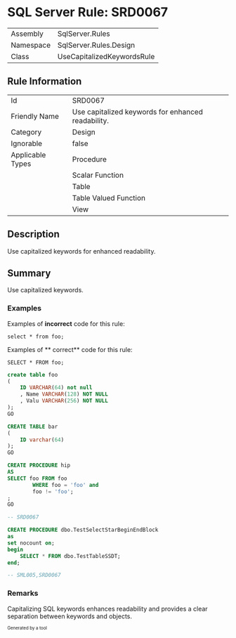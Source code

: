 ﻿# SQL Server Rule: SRD0067
  
|    |    |
|----|----|
| Assembly | SqlServer.Rules |
| Namespace | SqlServer.Rules.Design |
| Class | UseCapitalizedKeywordsRule |
  
## Rule Information
  
|    |    |
|----|----|
| Id | SRD0067 |
| Friendly Name | Use capitalized keywords for enhanced readability. |
| Category | Design |
| Ignorable | false |
| Applicable Types | Procedure  |
|   | Scalar Function |
|   | Table |
|   | Table Valued Function |
|   | View |
  
## Description
  
Use capitalized keywords for enhanced readability.
  
## Summary
  
Use capitalized keywords.
  
### Examples
  

Examples of **incorrect** code for this rule:
```tsql
select * from foo;
```
Examples of ** correct** code for this rule:
```tsql
SELECT * FROM foo;
```
  
```sql
create table foo
( 
	ID VARCHAR(64) not null
	, Name VARCHAR(128) NOT NULL
	, Valu VARCHAR(256) NOT NULL
);
GO

CREATE TABLE bar
( 
	ID varchar(64)
);
GO

CREATE PROCEDURE hip
AS
SELECT foo FROM foo 
		WHERE foo = 'foo' and
		foo != 'foo';
;
GO

-- SRD0067
```
```sql
CREATE PROCEDURE dbo.TestSelectStarBeginEndBlock
as
set nocount on;
begin
	SELECT * FROM dbo.TestTableSSDT;
end;

-- SML005,SRD0067
```
  
### Remarks
  
Capitalizing SQL keywords enhances readability and provides a clear separation between keywords and objects.
  
<sub><sup>Generated by a tool</sup></sub>
